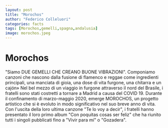 ```yaml
---
layout: post
title: "Morochos"
author: "Federico Colleluori"
categories: facts
tags: [Morochos,gemelli,spagna,andalusia]
image: morochos.jpeg
---
```


# Morochos

"Siamo DUE GEMELLI CHE CREANO BUONE VIBRAZIONI". Componiamo canzoni che nascono dalla fusione di flamenco e reggae come ingredienti principali, una manciata di gioia, una dose di vita furgone, una chitarra e un cajón» Nel bel mezzo di un viaggio in furgone attraverso il nord del Brasile, i fratelli sono stati costretti a tornare a Madrid a causa del COVID 19. Durante il confinamento di marzo-maggio 2020, emerge MOROCHOS, un progetto artistico che si è evoluto in modo significativo nel suo breve anno di vita. Con l'uscita della loro ultima canzone "Te lo voy a decir", i fratelli hanno presentato il loro primo album "Con poquitas cosas ser feliz" che ha riunito tutti i singoli pubblicati fino a "Vivir para mí" o "Gozadera".
